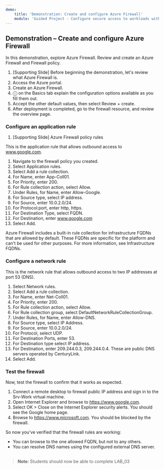 ```yaml
---
demo:
    title: 'Demonstration: Create and configure Azure Firewall'
    module: 'Guided Project - Configure secure access to workloads with Azure virtual networking services'
---
```

## Demonstration – Create and configure Azure Firewall

In this demonstration, explore Azure Firewall.
Review and create an Azure Firewall and Firewall policy.
1.	[Supporting Slide] Before beginning the demonstration, let's review what Azure Firewall is.
2.	Access the Azure portal.
3.	Create an Azure Firewall.
4.	ⓘ on the Basics tab explain the configuration options available as you fill them out. 
5.	Accept the other default values, then select Review + create.
6.	After deployment is completed, go to the firewall resource, and review the overview page. 


### Configure an application rule 

1. [Supporting Slide] Azure Firewall policy rules

This is the application rule that allows outbound access to www.google.com.
1.	Navigate to the firewall policy you created.
2.	Select Application rules.
3.	Select Add a rule collection.
4.	For Name, enter App-Coll01.
5.	For Priority, enter 200.
6.	For Rule collection action, select Allow.
7.	Under Rules, for Name, enter Allow-Google.
8.	For Source type, select IP address.
9.	For Source, enter 10.0.2.0/24.
10.	For Protocol:port, enter http, https.
11.	For Destination Type, select FQDN.
12.	For Destination, enter www.google.com
13.	Select Add.

Azure Firewall includes a built-in rule collection for infrastructure FQDNs that are allowed by default. These FQDNs are specific for the platform and can't be used for other purposes. For more information, see Infrastructure FQDNs.

### Configure a network rule
This is the network rule that allows outbound access to two IP addresses at port 53 (DNS).
1.	Select Network rules.
2.	Select Add a rule collection.
3.	For Name, enter Net-Coll01.
4.	For Priority, enter 200.
5.	For Rule collection action, select Allow.
6.	For Rule collection group, select DefaultNetworkRuleCollectionGroup.
7.	Under Rules, for Name, enter Allow-DNS.
8.	For Source type, select IP Address.
9.	For Source, enter 10.0.2.0/24.
10.	For Protocol, select UDP.
11.	For Destination Ports, enter 53.
12.	For Destination type select IP address.
13.	For Destination, enter 209.244.0.3, 209.244.0.4.
These are public DNS servers operated by CenturyLink.
14.	Select Add.

### Test the firewall
Now, test the firewall to confirm that it works as expected.
1.	Connect a remote desktop to firewall public IP address and sign in to the Srv-Work virtual machine.
2.	Open Internet Explorer and browse to https://www.google.com.
3.	Select OK > Close on the Internet Explorer security alerts. You should see the Google home page.
4.	Browse to https://www.microsoft.com. You should be blocked by the firewall.

So now you've verified that the firewall rules are working:
- You can browse to the one allowed FQDN, but not to any others.
- You can resolve DNS names using the configured external DNS server.
 
>**Note**: Students should now be able to complete LAB_03

